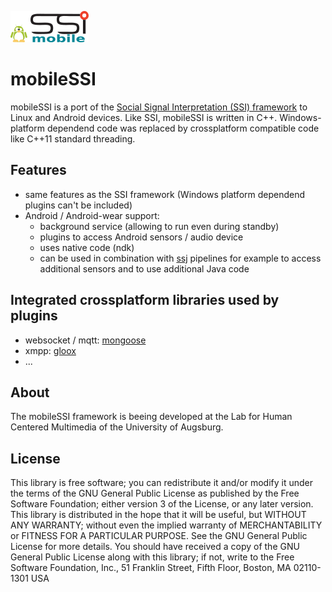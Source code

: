 ![Logo](/logo/mobileSSI.png)
# mobileSSI
mobileSSI is a port of the [Social Signal Interpretation (SSI) framework](http://openssi.net/) to Linux and Android devices. Like SSI, mobileSSI is written in C++. Windows-platform dependend code was replaced by crossplatform compatible code like C++11 standard threading.

## Features
* same features as the SSI framework (Windows platform dependend plugins can't be included)
* Android / Android-wear support:
  * background service (allowing to run even during standby)
  * plugins to access Android sensors / audio device
  * uses native code (ndk)
  * can be used in combination with [ssj](https://github.com/hcmlab/ssj) pipelines for example to access additional sensors and to  use additional Java code

## Integrated crossplatform libraries used by plugins
* websocket / mqtt: [mongoose](https://github.com/cesanta/mongoose)
* xmpp: [gloox](https://camaya.net/gloox/)
* ...

## About
The mobileSSI framework is beeing developed at the Lab for Human Centered Multimedia of the University of Augsburg.

## License
This library is free software; you can redistribute it and/or modify it under the terms of the GNU General Public License as published by the Free Software Foundation; either version 3 of the License, or any later version.
This library is distributed in the hope that it will be useful, but WITHOUT ANY WARRANTY; without even the implied warranty of MERCHANTABILITY or FITNESS FOR A PARTICULAR PURPOSE. See the GNU General Public License for more details.
You should have received a copy of the GNU General Public License along with this library; if not, write to the Free Software Foundation, Inc., 51 Franklin Street, Fifth Floor, Boston, MA 02110-1301 USA
